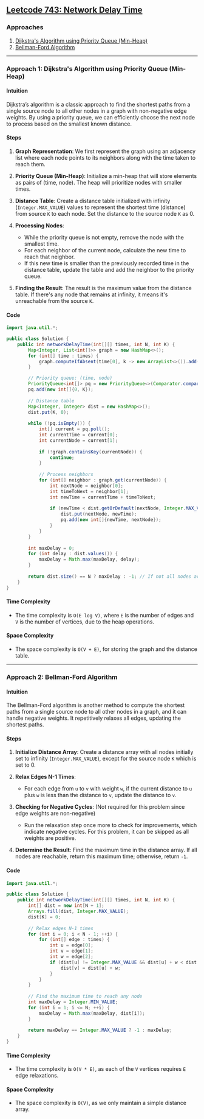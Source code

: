 ## [Leetcode 743: Network Delay Time](https://leetcode.com/problems/network-delay-time/)

### Approaches
1. [Dijkstra's Algorithm using Priority Queue (Min-Heap)](#approach-1-dijkstras-algorithm-using-priority-queue-min-heap)
2. [Bellman-Ford Algorithm](#approach-2-bellman-ford-algorithm)

---

### Approach 1: Dijkstra's Algorithm using Priority Queue (Min-Heap)

#### Intuition
Dijkstra’s algorithm is a classic approach to find the shortest paths from a single source node to all other nodes in a graph with non-negative edge weights. By using a priority queue, we can efficiently choose the next node to process based on the smallest known distance.

#### Steps

1. **Graph Representation**: We first represent the graph using an adjacency list where each node points to its neighbors along with the time taken to reach them.
  
2. **Priority Queue (Min-Heap)**: Initialize a min-heap that will store elements as pairs of (time, node). The heap will prioritize nodes with smaller times.

3. **Distance Table**: Create a distance table initialized with infinity (`Integer.MAX_VALUE`) values to represent the shortest time (distance) from source `K` to each node. Set the distance to the source node `K` as 0.

4. **Processing Nodes**: 
   - While the priority queue is not empty, remove the node with the smallest time.
   - For each neighbor of the current node, calculate the new time to reach that neighbor.
   - If this new time is smaller than the previously recorded time in the distance table, update the table and add the neighbor to the priority queue.
  
5. **Finding the Result**: The result is the maximum value from the distance table. If there's any node that remains at infinity, it means it's unreachable from the source `K`.

#### Code

```java
import java.util.*;

public class Solution {
    public int networkDelayTime(int[][] times, int N, int K) {
        Map<Integer, List<int[]>> graph = new HashMap<>();
        for (int[] time : times) {
            graph.computeIfAbsent(time[0], k -> new ArrayList<>()).add(new int[]{time[1], time[2]});
        }

        // Priority queue: (time, node)
        PriorityQueue<int[]> pq = new PriorityQueue<>(Comparator.comparingInt(a -> a[0]));
        pq.add(new int[]{0, K});
        
        // Distance table
        Map<Integer, Integer> dist = new HashMap<>();
        dist.put(K, 0);
        
        while (!pq.isEmpty()) {
            int[] current = pq.poll();
            int currentTime = current[0];
            int currentNode = current[1];
            
            if (!graph.containsKey(currentNode)) {
                continue;
            }
            
            // Process neighbors
            for (int[] neighbor : graph.get(currentNode)) {
                int nextNode = neighbor[0];
                int timeToNext = neighbor[1];
                int newTime = currentTime + timeToNext;
                
                if (newTime < dist.getOrDefault(nextNode, Integer.MAX_VALUE)) {
                    dist.put(nextNode, newTime);
                    pq.add(new int[]{newTime, nextNode});
                }
            }
        }
        
        int maxDelay = 0;
        for (int delay : dist.values()) {
            maxDelay = Math.max(maxDelay, delay);
        }
        
        return dist.size() == N ? maxDelay : -1; // If not all nodes are reachable, return -1
    }
}
```

#### Time Complexity
- The time complexity is `O(E log V)`, where `E` is the number of edges and `V` is the number of vertices, due to the heap operations.

#### Space Complexity
- The space complexity is `O(V + E)`, for storing the graph and the distance table.

---

### Approach 2: Bellman-Ford Algorithm

#### Intuition
The Bellman-Ford algorithm is another method to compute the shortest paths from a single source node to all other nodes in a graph, and it can handle negative weights. It repetitively relaxes all edges, updating the shortest paths.

#### Steps

1. **Initialize Distance Array**: Create a distance array with all nodes initially set to infinity (`Integer.MAX_VALUE`), except for the source node `K` which is set to 0.

2. **Relax Edges N-1 Times**: 
   - For each edge from `u` to `v` with weight `w`, if the current distance to `u` plus `w` is less than the distance to `v`, update the distance to `v`.

3. **Checking for Negative Cycles**: (Not required for this problem since edge weights are non-negative)
   - Run the relaxation step once more to check for improvements, which indicate negative cycles. For this problem, it can be skipped as all weights are positive.

4. **Determine the Result**: Find the maximum time in the distance array. If all nodes are reachable, return this maximum time; otherwise, return `-1`.

#### Code

```java
import java.util.*;

public class Solution {
    public int networkDelayTime(int[][] times, int N, int K) {
        int[] dist = new int[N + 1];
        Arrays.fill(dist, Integer.MAX_VALUE);
        dist[K] = 0;
        
        // Relax edges N-1 times
        for (int i = 0; i < N - 1; ++i) {
            for (int[] edge : times) {
                int u = edge[0];
                int v = edge[1];
                int w = edge[2];
                if (dist[u] != Integer.MAX_VALUE && dist[u] + w < dist[v]) {
                    dist[v] = dist[u] + w;
                }
            }
        }
        
        // Find the maximum time to reach any node
        int maxDelay = Integer.MIN_VALUE;
        for (int i = 1; i <= N; ++i) {
            maxDelay = Math.max(maxDelay, dist[i]);
        }
        
        return maxDelay == Integer.MAX_VALUE ? -1 : maxDelay;
    }
}
```

#### Time Complexity
- The time complexity is `O(V * E)`, as each of the `V` vertices requires `E` edge relaxations.

#### Space Complexity
- The space complexity is `O(V)`, as we only maintain a simple distance array.

